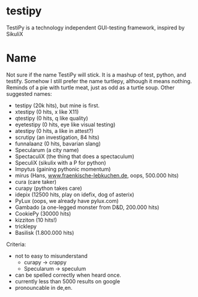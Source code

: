 testipy
=======

TestiPy is a technology independent GUI-testing framework, inspired by SikuliX


Name
====
Not sure if the name TestiPy will stick. It is a mashup of test, python, and testify. Somehow I still prefer the name turtlepy, although it means nothing. Reminds of a pie with turtle meat, just as odd as a turtle soup.
Other suggested names:

 * testipy (20k hits), but mine is first.
 * xtestipy     (0 hits, x like X11)
 * qtestipy     (0 hits, q like quality)
 * eyetestipy   (0 hits, eye like visual testing)
 * atestipy     (0 hits, a like in attest?)
 * scrutipy	(an investigation, 84 hits)
 * funnalaanz (0 hits, bavarian slang)
 * Specularum	(a city name)
 * SpectaculiX	(the thing that does a spectaculum)
 * SpeculiX	(sikulix with a P for python)
 * Impytus	(gaining pythonic momentum)
 * mirus	(Hans, www.fraenkische-lebkuchen.de, oops, 500.000 hits)
 * cura		(care taker)
 * curapy	(python takes care)
 * idepix	(12500 hits, play on idefix, dog of asterix)
 * PyLux	(oops, we already have pylux.com)
 * Gambado	(a one-legged monster from D&D, 200.000 hits)
 * CookiePy	(30000 hits)
 * kizziton	(10 hits!)
 * tricklepy
 * Basilisk	(1.800.000 hits)
 
 
Criteria: 
 - not to easy to misunderstand 
   * curapy -> crappy
   * Specularum -> speculum
 - can be spelled correctly when heard once.
 - currently less than 5000 results on google
 - pronouncable in de,en.

